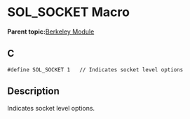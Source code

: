 # SOL\_SOCKET Macro

**Parent topic:**[Berkeley Module](GUID-5F35C98C-EC8E-40FF-9B62-3B31D508F820.md)

## C

```
#define SOL_SOCKET 1   // Indicates socket level options
```

## Description

Indicates socket level options.

